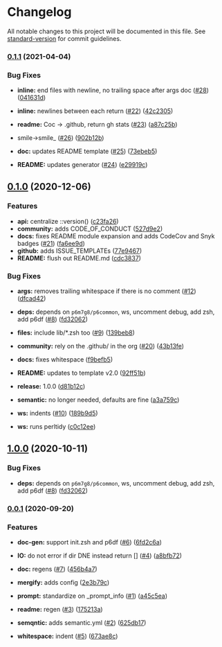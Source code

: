 # Changelog

All notable changes to this project will be documented in this file. See [standard-version](https://github.com/conventional-changelog/standard-version) for commit guidelines.

### [0.1.1](https://github.com/p6m7g8/p6perl/compare/v0.1.0...v0.1.1) (2021-04-04)


### Bug Fixes

* **inline:** end files with newline, no trailing space after args doc ([#28](https://github.com/p6m7g8/p6perl/issues/28)) ([041631d](https://github.com/p6m7g8/p6perl/commit/041631dbb1386b285d349cb4488ea1fe43803307))
* **inline:** newlines between each return ([#22](https://github.com/p6m7g8/p6perl/issues/22)) ([42c2305](https://github.com/p6m7g8/p6perl/commit/42c23051eac077b9f2a5cef310c2d8226ecc77fc))
* **readme:** Coc -> .github, return gh stats ([#23](https://github.com/p6m7g8/p6perl/issues/23)) ([a87c25b](https://github.com/p6m7g8/p6perl/commit/a87c25bc648d0da45c40ce3c61bc4a99f68254d6))


* smile->smile_ ([#26](https://github.com/p6m7g8/p6perl/issues/26)) ([902b12b](https://github.com/p6m7g8/p6perl/commit/902b12b657c99f8ce9b899a895c0d79fe86ae58c))
* **doc:** updates README template ([#25](https://github.com/p6m7g8/p6perl/issues/25)) ([73ebeb5](https://github.com/p6m7g8/p6perl/commit/73ebeb58ed0e496ec584565a791bca6cd62c9150))
* **README:** updates generator ([#24](https://github.com/p6m7g8/p6perl/issues/24)) ([e29919c](https://github.com/p6m7g8/p6perl/commit/e29919c08502b02e2155cd24b2619f73d294da33))

## [0.1.0](https://github.com/p6m7g8/p6perl/compare/v0.0.1...v0.1.0) (2020-12-06)


### Features

* **api:** centralize ::version() ([c23fa26](https://github.com/p6m7g8/p6perl/commit/c23fa2638b06eba9f50af47c0f26cf47713355d3))
* **community:** adds CODE_OF_CONDUCT ([527d9e2](https://github.com/p6m7g8/p6perl/commit/527d9e2e221a28e79574e22d4caa4b8b8ad3add9))
* **docs:** fixes README module expansion and adds CodeCov and Snyk badges ([#21](https://github.com/p6m7g8/p6perl/issues/21)) ([fa6ee9d](https://github.com/p6m7g8/p6perl/commit/fa6ee9da24e16254a4ccd4e51d8beb36094cef55))
* **github:** adds ISSUE_TEMPLATEs ([77e9467](https://github.com/p6m7g8/p6perl/commit/77e9467baba7a8ad8c033e2f0374d436ce70cd1a))
* **README:** flush out README.md ([cdc3837](https://github.com/p6m7g8/p6perl/commit/cdc3837dc831736c122eb1d3d99d49626be22ec1))


### Bug Fixes

* **args:** removes trailing whitespace if there is no comment ([#12](https://github.com/p6m7g8/p6perl/issues/12)) ([dfcad42](https://github.com/p6m7g8/p6perl/commit/dfcad42c1399f5d8e05a80c161d5394b32d0b032))
* **deps:** depends on `p6m7g8/p6common`, ws, uncomment debug, add zsh, add p6df ([#8](https://github.com/p6m7g8/p6perl/issues/8)) ([fd32062](https://github.com/p6m7g8/p6perl/commit/fd3206274a79d5928ebfd9313edd6406b12a37c8))
* **files:** include lib/*.zsh too ([#9](https://github.com/p6m7g8/p6perl/issues/9)) ([139beb8](https://github.com/p6m7g8/p6perl/commit/139beb8b2619a2a50992fdf153321b5e74741937))


* **community:** rely on the .github/ in the org ([#20](https://github.com/p6m7g8/p6perl/issues/20)) ([43b13fe](https://github.com/p6m7g8/p6perl/commit/43b13fe0e74ef2fd64dcd4613d5e3e7f93b6763b))
* **docs:** fixes whitespace ([f9befb5](https://github.com/p6m7g8/p6perl/commit/f9befb5cdf2d61d6039a51e5b4b0b48419a712c4))
* **README:** updates to template v2.0 ([92ff51b](https://github.com/p6m7g8/p6perl/commit/92ff51bf15887fcf37127322343ccdcddffb2e81))
* **release:** 1.0.0 ([d81b12c](https://github.com/p6m7g8/p6perl/commit/d81b12cfaefeb5234c17bcc2605a61124c38418a))
* **semantic:** no longer needed, defaults are fine ([a3a759c](https://github.com/p6m7g8/p6perl/commit/a3a759c27da05b5e6bde2e59d17c9131e8e958cf))
* **ws:** indents ([#10](https://github.com/p6m7g8/p6perl/issues/10)) ([189b9d5](https://github.com/p6m7g8/p6perl/commit/189b9d5e87ee66895ec9519f54564f369ada8dbd))
* **ws:** runs perltidy ([c0c12ee](https://github.com/p6m7g8/p6perl/commit/c0c12ee309317728337060aea0f28687122a9ea7))

## [1.0.0](https://github.com/p6m7g8/p6perl/compare/v0.0.1...v1.0.0) (2020-10-11)


### Bug Fixes

* **deps:** depends on `p6m7g8/p6common`, ws, uncomment debug, add zsh, add p6df ([#8](https://github.com/p6m7g8/p6perl/issues/8)) ([fd32062](https://github.com/p6m7g8/p6perl/commit/fd3206274a79d5928ebfd9313edd6406b12a37c8))

### [0.0.1](https://github.com/p6m7g8/p6perl/compare/v0.0.0...v0.0.1) (2020-09-20)


### Features

* **doc-gen:** support init.zsh and p6df ([#6](https://github.com/p6m7g8/p6perl/issues/6)) ([6fd2c6a](https://github.com/p6m7g8/p6perl/commit/6fd2c6aad1b6ba6e0956c057e3883044c3fd04da))
* **IO:** do not error if dir DNE instead return [] ([#4](https://github.com/p6m7g8/p6perl/issues/4)) ([a8bfb72](https://github.com/p6m7g8/p6perl/commit/a8bfb724558caf342c1faffd15bbb698f8033cc1))


* **doc:** regens ([#7](https://github.com/p6m7g8/p6perl/issues/7)) ([456b4a7](https://github.com/p6m7g8/p6perl/commit/456b4a74f0d874eadc26a3a6c0f5e902fddb27f5))
* **mergify:** adds config ([2e3b79c](https://github.com/p6m7g8/p6perl/commit/2e3b79cdd575b14f9a9d32143a940bed34790dad))
* **prompt:** standardize on _prompt_info ([#1](https://github.com/p6m7g8/p6perl/issues/1)) ([a45c5ea](https://github.com/p6m7g8/p6perl/commit/a45c5ea32126fc7d500b29d6c397ef9b1994394b))
* **readme:** regen ([#3](https://github.com/p6m7g8/p6perl/issues/3)) ([175213a](https://github.com/p6m7g8/p6perl/commit/175213adc1494a6b2a4cef8643543de73de54772))
* **semqntic:** adds semantic.yml ([#2](https://github.com/p6m7g8/p6perl/issues/2)) ([625db17](https://github.com/p6m7g8/p6perl/commit/625db178ab01b60bc9fe734f6842e4858c05f1d6))
* **whitespace:** indent ([#5](https://github.com/p6m7g8/p6perl/issues/5)) ([673ae8c](https://github.com/p6m7g8/p6perl/commit/673ae8cd9292c9ba18a04574ecc95390c98f8471))
